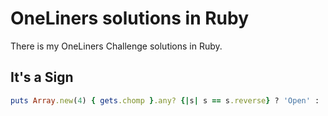 # OneLiners solutions in Ruby

There is my OneLiners Challenge solutions in Ruby.

## It's a Sign
```ruby
puts Array.new(4) { gets.chomp }.any? {|s| s == s.reverse} ? 'Open' : 'Trash'
```
